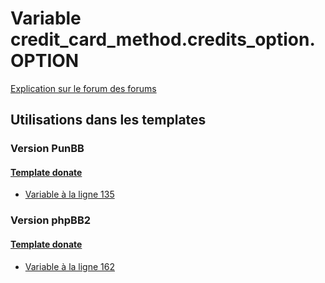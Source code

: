 # Variable credit_card_method.credits_option.OPTION
[Explication sur le forum des forums](http://forum.forumactif.com/t294113-listing-des-variables#credit_card_method.credits_option.OPTION)
## Utilisations dans les templates
### Version PunBB
#### [Template donate](punbb/donate.md)
* [Variable à la ligne 135](../punbb/donate.tpl#L135)
### Version phpBB2
#### [Template donate](subsilver/donate.md)
* [Variable à la ligne 162](../subsilver/donate.tpl#L162)
